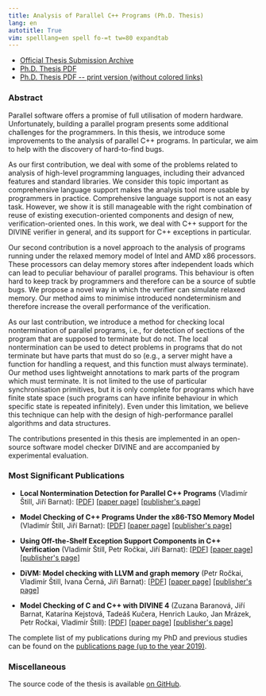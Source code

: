 ```yaml
---
title: Analysis of Parallel C++ Programs (Ph.D. Thesis)
lang: en
autotitle: True
vim: spelllang=en spell fo-=t tw=80 expandtab
---
```


* [Official Thesis Submission Archive](https://is.muni.cz/th/r9kjw/?lang=en)
* [Ph.D. Thesis PDF](https://vlstill.github.io/phd-thesis/thesis.pdf)
* [Ph.D. Thesis PDF -- print version (without colored links)](https://vlstill.github.io/phd-thesis/thesis-print.pdf)

### Abstract

Parallel software offers a promise of full utilisation of modern hardware. Unfortunately, building a parallel program presents some additional challenges for the programmers. In this thesis, we introduce some improvements to the analysis of parallel C++ programs. In particular, we aim to help with the discovery of hard-to-find bugs.

As our first contribution, we deal with some of the problems related to analysis of high-level programming languages, including their advanced features and standard libraries. We consider this topic important as comprehensive language support makes the analysis tool more usable by programmers in practice. Comprehensive language support is not an easy task. However, we show it is still manageable with the right combination of reuse of existing execution-oriented components and design of new, verification-oriented ones. In this work, we deal with C++ support for the DIVINE verifier in general, and its support for C++ exceptions in particular.

Our second contribution is a novel approach to the analysis of programs running under the relaxed memory model of Intel and AMD x86 processors. These processors can delay memory stores after independent loads which can lead to peculiar behaviour of parallel programs. This behaviour is often hard to keep track by programmers and therefore can be a source of subtle bugs. We propose a novel way in which the verifier can simulate relaxed memory. Our method aims to minimise introduced nondeterminism and therefore increase the overall performance of the verification.

As our last contribution, we introduce a method for checking local nontermination of parallel programs, i.e., for detection of sections of the program that are supposed to terminate but do not. The local nontermination can be used to detect problems in programs that do not terminate but have parts that must do so (e.g., a server might have a function for handling a request, and this function must always terminate). Our method uses lightweight annotations to mark parts of the program which must terminate. It is not limited to the use of particular synchronisation primitives, but it is only complete for programs which have finite state space (such programs can have infinite behaviour in which specific state is repeated infinitely). Even under this limitation, we believe this technique can help with the design of high-performance parallel algorithms and data structures.

The contributions presented in this thesis are implemented in an open-source software model checker DIVINE and are accompanied by experimental evaluation.

### Most Significant Publications

* **Local Nontermination Detection for Parallel C++ Programs** (Vladimír Štill, Jiří Barnat):
  [[PDF](/publications/2019/lnterm.pdf)]
  [[paper page](https://divine.fi.muni.cz/2019/lnterm)]
  [[publisher's page](http://dx.doi.org/10.1007/978-3-030-30446-1_20)]

* **Model Checking of C++ Programs Under the x86-TSO Memory Model** (Vladimír Štill, Jiří Barnat):
  [[PDF](/publications/2018/x86tso.pdf)]
  [[paper page](https://divine.fi.muni.cz/2018/x86tso)]
  [[publisher's page](http://dx.doi.org/10.1007/978-3-030-02450-5_8)]

* **Using Off-the-Shelf Exception Support Components in C++ Verification** (Vladimír Štill, Petr Ročkai, Jiří Barnat):
  [[PDF](/publications/2017/except.pdf)]
  [[paper page](https://divine.fi.muni.cz/2017/exceptions)]
  [[publisher's page](http://dx.doi.org/10.1109/QRS.2017.15)]

* **DiVM: Model checking with LLVM and graph memory** (Petr Ročkai, Vladimír Štill, Ivana Černá, Jiří Barnat):
  [[PDF](/publications/2017/divm.pdf)]
  [[paper page](https://divine.fi.muni.cz/2017/divm)]
  [[publisher's page](http://dx.doi.org/10.1016/j.jss.2018.04.026)]

* **Model Checking of C and C++ with DIVINE 4** (Zuzana Baranová, Jiří Barnat, Katarína Kejstová, Tadeáš Kučera, Henrich Lauko, Jan Mrázek, Petr Ročkai, Vladimír Štill):
  [[PDF](/publications/2017/divine4.pdf)]
  [[paper page](https://divine.fi.muni.cz/2017/divine4)]
  [[publisher's page](http://dx.doi.org/10.1007/978-3-319-68167-2_14)]

The complete list of my publications during my PhD and previous studies can be found on the [publications page (up to the year 2019)](/publications.html#2019).

### Miscellaneous

The source code of the thesis is available [on GitHub](https://github.com/vlstill/phd-thesis/).
